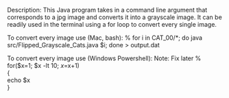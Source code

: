 Description: This Java program takes in a command line argument that corresponds to a jpg image and converts it into a grayscale 
image. It can be readily used in the terminal using a for loop to convert every single image.

To convert every image use (Mac, bash):
% for i in CAT_00/*; do java src/Flipped_Grayscale_Cats.java $i; done > output.dat

To convert every image use (Windows Powershell): Note: Fix later
% for($x=1; $x -lt 10; $x=$x+1)   
  {   
   echo $x   
  }  
